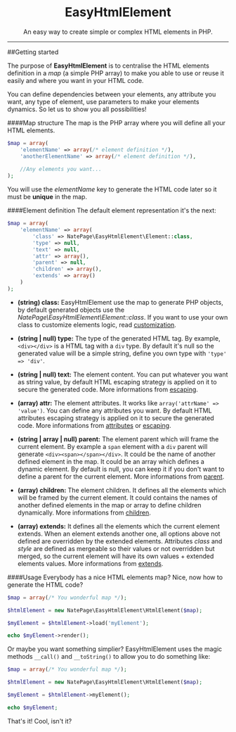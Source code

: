 <h1 align="center">EasyHtmlElement</h1>

<p align="center">An easy way to create simple or complex HTML elements in PHP.</p>

---

##Getting started

The purpose of **EasyHtmlElement** is to centralise the HTML elements definition in a _map_ (a simple PHP array) to make you able to use or reuse it easily and where you want in your HTML code.

You can define dependencies between your elements, any attribute you want, any type of element, use parameters to make your elements dynamics. So let us to show you all possibilities!

####Map structure
The map is the PHP array where you will define all your HTML elements.

``` php
$map = array(
    'elementName' => array(/* element definition */),
    'anotherElementName' => array(/* element definition */),
    
    //Any elements you want... 
);
```

You will use the _elementName_ key to generate the HTML code later so it must be **unique** in the map.

####Element definition
The default element representation it's the next:

``` php
$map = array(
    'elementName' => array(
        'class' => NatePage\EasyHtmlElement\Element::class,
        'type' => null,
        'text' => null,
        'attr' => array(),
        'parent' => null,
        'children' => array(),
        'extends' => array()
    )
);
```

* **(string) class:** EasyHtmlElement use the map to generate PHP objects, by default generated objects use the _NatePage\EasyHtmlElement\Element::class_. If you want to use your own class to customize elements logic, read [customization](customization.md).

* **(string | null) type:** The type of the generated HTML tag. By example, `<div></div>` is a HTML tag with a `div` type. By default it's null so the generated value will be a simple string, define you own type with `'type' => 'div'`.

* **(string | null) text:** The element content. You can put whatever you want as string value, by default HTML escaping strategy is applied on it to secure the generated code. More informations from [escaping](escaping.md).

* **(array) attr:** The element attributes. It works like `array('attrName' => 'value')`. You can define any attributes you want. By default HTML attributes escaping strategy is applied on it to secure the generated code. More informations from [attributes](attributes.md) or [escaping](escaping.md).

* **(string | array | null) parent:** The element parent which will frame the current element. By example a `span` element with a `div` parent will generate `<div><span></span></div>`. It could be the name of another defined element in the map. It could be an array which defines a dynamic element. By default is null, you can keep it if you don't want to define a parent for the current element. More informations from [parent](parent.md).

* **(array) children:** The element children. It defines all the elements which will be framed by the current element. It could contains the names of another defined elements in the map or array to define children dynamically. More informations from [children](children.md).

* **(array) extends:** It defines all the elements which the current element extends. When an element extends another one, all options above not defined are overridden by the extended elements. Attributes _class_ and _style_ are defined as mergeable so their values or not overridden but merged, so the current element will have its own values + extended elements values. More informations from [extends](extends.md).

####Usage
Everybody has a nice HTML elements map? Nice, now how to generate the HTML code?

``` php
$map = array(/* You wonderful map */);

$htmlElement = new NatePage\EasyHtmlElement\HtmlElement($map);

$myElement = $htmlElement->load('myElement');

echo $myElement->render();
```

Or maybe you want something simplier? EasyHtmlElement uses the magic methods `__call()` and `__toString()` to allow you to do something like:

``` php
$map = array(/* You wonderful map */);

$htmlElement = new NatePage\EasyHtmlElement\HtmlElement($map);

$myElement = $htmlElement->myElement();

echo $myElement;
```

That's it! Cool, isn't it?
